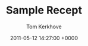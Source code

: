 ---
layout: single
title: "Sample Recept"
date: 2011-05-12 14:27:00 +0000
comments: true
published: true
categories: ["recept"]
tags: ["Recept"]
alias: ["/recept/sample"]
author: Tom Kerkhove
redirect_from:
---